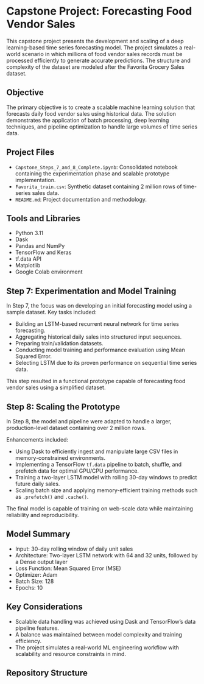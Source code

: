 # Capstone Project: Forecasting Food Vendor Sales

This capstone project presents the development and scaling of a deep learning-based time series forecasting model. The project simulates a real-world scenario in which millions of food vendor sales records must be processed efficiently to generate accurate predictions. The structure and complexity of the dataset are modeled after the Favorita Grocery Sales dataset.

## Objective

The primary objective is to create a scalable machine learning solution that forecasts daily food vendor sales using historical data. The solution demonstrates the application of batch processing, deep learning techniques, and pipeline optimization to handle large volumes of time series data.

## Project Files

- `Capstone_Steps_7_and_8_Complete.ipynb`: Consolidated notebook containing the experimentation phase and scalable prototype implementation.
- `Favorita_train.csv`: Synthetic dataset containing 2 million rows of time-series sales data.
- `README.md`: Project documentation and methodology.

## Tools and Libraries

- Python 3.11
- Dask
- Pandas and NumPy
- TensorFlow and Keras
- tf.data API
- Matplotlib
- Google Colab environment

## Step 7: Experimentation and Model Training

In Step 7, the focus was on developing an initial forecasting model using a sample dataset. Key tasks included:

- Building an LSTM-based recurrent neural network for time series forecasting.
- Aggregating historical daily sales into structured input sequences.
- Preparing train/validation datasets.
- Conducting model training and performance evaluation using Mean Squared Error.
- Selecting LSTM due to its proven performance on sequential time series data.

This step resulted in a functional prototype capable of forecasting food vendor sales using a simplified dataset.

## Step 8: Scaling the Prototype

In Step 8, the model and pipeline were adapted to handle a larger, production-level dataset containing over 2 million rows.

Enhancements included:

- Using Dask to efficiently ingest and manipulate large CSV files in memory-constrained environments.
- Implementing a TensorFlow `tf.data` pipeline to batch, shuffle, and prefetch data for optimal GPU/CPU performance.
- Training a two-layer LSTM model with rolling 30-day windows to predict future daily sales.
- Scaling batch size and applying memory-efficient training methods such as `.prefetch()` and `.cache()`.

The final model is capable of training on web-scale data while maintaining reliability and reproducibility.

## Model Summary

- Input: 30-day rolling window of daily unit sales
- Architecture: Two-layer LSTM network with 64 and 32 units, followed by a Dense output layer
- Loss Function: Mean Squared Error (MSE)
- Optimizer: Adam
- Batch Size: 128
- Epochs: 10

## Key Considerations

- Scalable data handling was achieved using Dask and TensorFlow’s data pipeline features.
- A balance was maintained between model complexity and training efficiency.
- The project simulates a real-world ML engineering workflow with scalability and resource constraints in mind.

## Repository Structure

